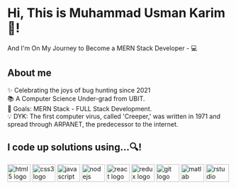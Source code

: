 <html>
  <head>
    <style>
      h1 {
        text-align: left;
      }
css
Copy code
  p {
    text-align: left;
  }
  
  h2 {
    text-align: left;
  }
  
  div {
    display: flex;
    justify-content: center;
    align-items: center;
  }
</style>
  </head>
  <body>
    <h1>Hi, This is Muhammad Usman Karim👋!</h1>
    <p>And I'm On My Journey to Become a MERN Stack Developer - 💻</p>
    <h2>About me</h2>
    <p>✨ Celebrating the joys of bug hunting since 2021<br>📚 A Computer Science Under-grad from UBIT.<br>🎯 Goals: MERN Stack - FULL Stack Development.<br>💡 DYK: The first computer virus, called 'Creeper,' was written in 1971 and spread through ARPANET, the predecessor to the internet.</p>
    <h2>I code up solutions using...🔍!</h2>
    <div>
      <img src="https://cdn.jsdelivr.net/gh/devicons/devicon/icons/html5/html5-original.svg" height="40" width="52" alt="html5 logo"/>
      <img src="https://cdn.jsdelivr.net/gh/devicons/devicon/icons/css3/css3-original.svg" height="40" width="52" alt="css3 logo"/>
      <img src="https://cdn.jsdelivr.net/gh/devicons/devicon/icons/javascript/javascript-original.svg" height="40" width="52" alt="javascript logo"/>
      <img src="https://cdn.jsdelivr.net/gh/devicons/devicon/icons/nodejs/nodejs-original.svg" height="40" width="52" alt="nodejs logo"/>
      <img src="https://cdn.jsdelivr.net/gh/devicons/devicon/icons/react/react-original.svg" height="40" width="52" alt="react logo"/>
      <img src="https://cdn.jsdelivr.net/gh/devicons/devicon/icons/redux/redux-original.svg" height="40" width="52" alt="redux logo"/>
      <img src="https://cdn.jsdelivr.net/gh/devicons/devicon/icons/git/git-original.svg" height="40" width="52" alt="git logo"/>
      <img src="https://cdn.jsdelivr.net/gh/devicons/devicon/icons/matlab/matlab-original.svg" height="40" width="52" alt="matlab logo"/>
      <img src="https://cdn.jsdelivr.net/gh/devicons/devicon/icons/rstudio/rstudio-original.svg" height="40" width="52" alt="rstudio logo"/>
      <img src="https://cdn.jsdelivr.net/gh/devicons/dev
